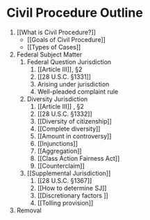 # Civil Procedure Outline

1.  [[What is Civil Procedure?]]
	- [[Goals of Civil Procedure]]
	- [[Types of Cases]]
2. Federal Subject Matter
	1. Federal Question Jurisdiction
		1. [[Article III]],  §2
		2. [[28 U.S.C. §1331]]
		3. Arising under jurisdiction 
		4. Well-pleaded complaint rule
	2. Diversity Jurisdiction
		1. [[Article III]] ,  §2
		2. [[28 U.S.C. §1332]]
		3. [[Diversity of citizenship]]
		4. [[Complete diversity]]
		5. [[Amount in controversy]]
		6. [[Injunctions]]
		7. [[Aggregation]]
		8. [[Class Action Fairness Act]]
		9. [[Counterclaim]]
	3. [[Supplemental Jurisdiction]]
		1. [[28 U.S.C. §1367]]
		2. [[How to determine SJ]]
		3. [[Discretionary factors ]]
		4. [[Tolling provision]]
3. Removal
	
	
	
